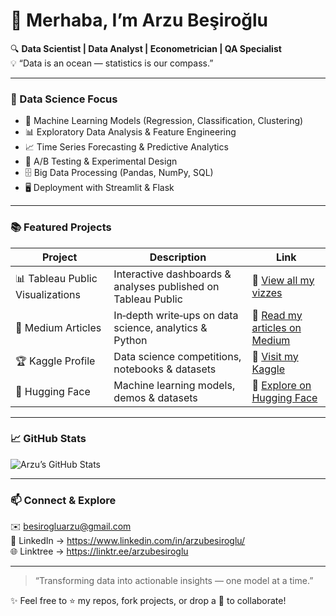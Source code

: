 # 👋 Merhaba, I’m Arzu Beşiroğlu

🔍 **Data Scientist | Data Analyst | Econometrician | QA Specialist**  
💡 “Data is an ocean — statistics is our compass.”

---

### 🚀 Data Science Focus

- 🔬 Machine Learning Models (Regression, Classification, Clustering)  
- 📊 Exploratory Data Analysis & Feature Engineering  
- 📈 Time Series Forecasting & Predictive Analytics  
- 🧪 A/B Testing & Experimental Design  
- 🗄️ Big Data Processing (Pandas, NumPy, SQL)  
- 🖥️ Deployment with Streamlit & Flask

---

### 📚 Featured Projects

| Project | Description | Link |
|---------|-------------|------|
| 📊 Tableau Public Visualizations | Interactive dashboards & analyses published on Tableau Public | 🔗 [View all my vizzes](https://public.tableau.com/app/profile/arzubesiroglu/vizzes) |
| 📖 Medium Articles | In‑depth write‑ups on data science, analytics & Python | 🔗 [Read my articles on Medium](https://medium.com/@besirogluarzu) |
| 🏆 Kaggle Profile | Data science competitions, notebooks & datasets | 🔗 [Visit my Kaggle](https://www.kaggle.com/arzubesiroglu) |
| 🤗 Hugging Face | Machine learning models, demos & datasets | 🔗 [Explore on Hugging Face](https://huggingface.co/arzubesiroglu) |

---

### 📈 GitHub Stats

![Arzu’s GitHub Stats](https://github-readme-stats.vercel.app/api?username=arzubesiroglu&show_icons=true&theme=default)

---

### 📫 Connect & Explore

✉️ besirogluarzu@gmail.com  
🔗 LinkedIn → https://www.linkedin.com/in/arzubesiroglu/  
🌐 Linktree → https://linktr.ee/arzubesiroglu

---

> “Transforming data into actionable insights — one model at a time.”  

✨ Feel free to ⭐ my repos, fork projects, or drop a 👋 to collaborate!
